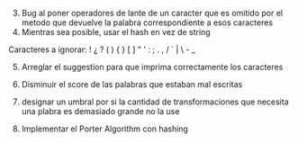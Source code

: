 

3. Bug al poner operadores de lante de un caracter que es omitido por el metodo que devuelve la palabra correspondiente a esos caracteres
4. Mientras sea posible, usar el hash en vez de string

Caracteres a ignorar:
! ¿ ? ( ) { } [ ] " ' : ; . , / ` | \ - _ 


5. Arreglar el suggestion para que imprima correctamente los caracteres

6. Disminuir el score de las palabras que estaban mal escritas
7. designar un umbral por si la cantidad de transformaciones que necesita una plabra es demasiado grande no la use

8. Implementar el Porter Algorithm con hashing
